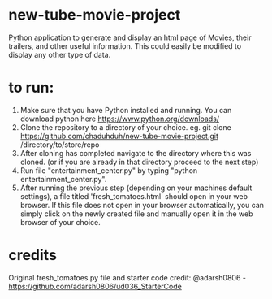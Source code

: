 # new-tube-movie-project
Python application to generate and display an html page of Movies, their trailers, and other useful information. This could easily be modified to display any other type of data.

# to run:
1. Make sure that you have Python installed and running. You can download python here https://www.python.org/downloads/
2. Clone the repository to a directory of your choice. eg. git clone https://github.com/chaduhduh/new-tube-movie-project.git /directory/to/store/repo
3. After cloning has completed navigate to the directory where this was cloned. (or if you are already in that directory proceed to the next step)
4. Run file "entertainment_center.py" by typing "python entertainment_center.py".
5. After running the previous step (depending on your machines default settings), a file titled 'fresh_tomatoes.html' should open in your web browser. If this file does not open in your browser automatically, you can simply click on the newly created file and manually open it in the web browser of your choice.

# credits
Original fresh_tomatoes.py file and starter code credit:
@adarsh0806 - https://github.com/adarsh0806/ud036_StarterCode

